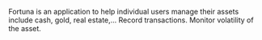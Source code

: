 Fortuna is an application to help individual users manage their assets include cash, gold, real estate,... Record transactions. Monitor volatility of the asset.